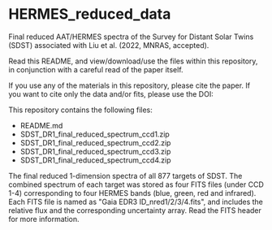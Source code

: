 # HERMES_reduced_data

Final reduced AAT/HERMES spectra of the Survey for Distant Solar Twins (SDST) associated with Liu et al. (2022, MNRAS, accepted).

Read this README, and view/download/use the files within this repository, in conjunction with a careful read of the paper itself.

If you use any of the materials in this repository, please cite the paper. If you want to cite only the data and/or fits, please use the DOI:

This repository contains the following files:

- README.md
- SDST_DR1_final_reduced_spectrum_ccd1.zip
- SDST_DR1_final_reduced_spectrum_ccd2.zip
- SDST_DR1_final_reduced_spectrum_ccd3.zip
- SDST_DR1_final_reduced_spectrum_ccd4.zip

The final reduced 1-dimension spectra of all 877 targets of SDST. The combined spectrum of each target was stored as four FITS files (under CCD 1-4) corresponding to four HERMES bands (blue, green, red and infrared). Each FITS file is named as "Gaia EDR3 ID_nred1/2/3/4.fits", and includes the relative flux and the corresponding uncertainty array. Read the FITS header for more information.
